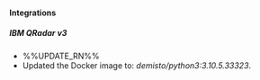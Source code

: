 
#### Integrations
##### IBM QRadar v3
- %%UPDATE_RN%%
- Updated the Docker image to: *demisto/python3:3.10.5.33323*.
